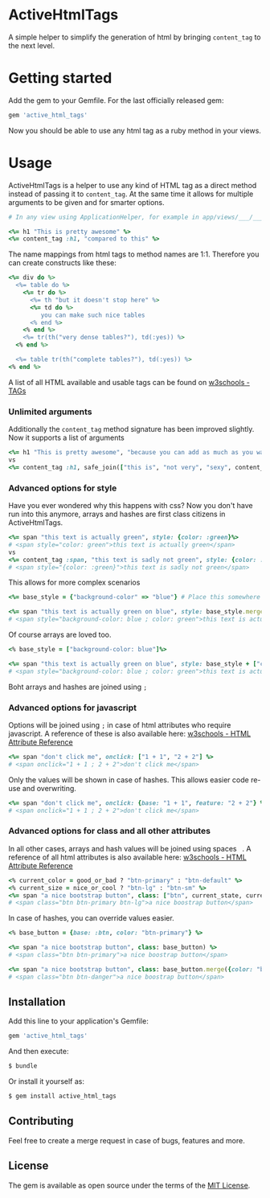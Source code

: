# ActiveHtmlTags

A simple helper to simplify the generation of html by bringing `content_tag` to the next level.

# Getting started

Add the gem to your Gemfile. For the last officially released gem:

```ruby
gem 'active_html_tags'
```

Now you should be able to use any html tag as a ruby method in your views.

# Usage

ActiveHtmlTags is a helper to use any kind of HTML tag as a direct method instead of passing it to `content_tag`. At the same time it allows for multiple arguments to be given and for smarter options.

```ruby
# In any view using ApplicationHelper, for example in app/views/___/___.html.erb or app/views/layouts/application.html.erb

<%= h1 "This is pretty awesome" %>
<%= content_tag :h1, "compared to this" %>
```

The name mappings from html tags to method names are 1:1. Therefore you can create constructs like these:
```ruby
<%= div do %>
  <%= table do %>
    <%= tr do %>
      <%= th "but it doesn't stop here" %>
      <%= td do %>
         you can make such nice tables
      <% end %>
    <% end %>
    <%= tr(th("very dense tables?"), td(:yes)) %>
  <% end %>

  <%= table tr(th("complete tables?"), td(:yes)) %>
<% end %>
```

A list of all HTML available and usable tags can be found on [w3schools - TAGs](https://www.w3schools.com/TAGs/)

### Unlimited arguments

Additionally the `content_tag` method signature has been improved slightly. Now it supports a list of arguments
```ruby
<%= h1 "This is pretty awesome", "because you can add as much as you want", small("and what you want") %>
vs
<%= content_tag :h1, safe_join(["this is", "not very", "sexy", content_tag(:small, "or readable")], " ") %>
```

### Advanced options for style

Have you ever wondered why this happens with css? Now you don't have run into this anymore, arrays and hashes are first class citizens in ActiveHtmlTags.

```ruby
<%= span "this text is actually green", style: {color: :green}%>
# <span style="color: green">this text is actually green</span>
vs
<%= content_tag :span, "this text is sadly not green", style: {color: :green}%>
# <span style="{color: :green}">this text is sadly not green</span>
```

This allows for more complex scenarios
```ruby
<%= base_style = {"background-color" => "blue"} # Place this somewhere nicely to allow for compositon. %>

<%= span "this text is actually green on blue", style: base_style.merge({color: :green}) %>
# <span style="background-color: blue ; color: green">this text is actually green on blue</span>
```

Of course arrays are loved too.
```ruby
<% base_style = ["background-color: blue"]%>

<%= span "this text is actually green on blue", style: base_style + ["color: green"] %>
# <span style="background-color: blue ; color: green">this text is actually green on blue</span>
```

Boht arrays and hashes are joined using ` ; `

### Advanced options for javascript

Options will be joined using ` ; ` in case of html attributes who require javascript. A reference of these is also available here: [w3schools - HTML Attribute Reference](https://www.w3schools.com/tags/ref_attributes.asp)
```ruby
<%= span "don't click me", onclick: ["1 + 1", "2 + 2"] %>
# <span onclick="1 + 1 ; 2 + 2">don't click me</span>
```

Only the values will be shown in case of hashes. This allows easier code re-use and overwriting.
```ruby
<%= span "don't click me", onclick: {base: "1 + 1", feature: "2 + 2"} %>
# <span onclick="1 + 1 ; 2 + 2">don't click me</span>
```

### Advanced options for class and all other attributes

In all other cases, arrays and hash values will be joined using spaces ` `. A reference of all html attributes is also available here: [w3schools - HTML Attribute Reference](https://www.w3schools.com/tags/ref_attributes.asp)

```ruby
<% current_color = good_or_bad ? "btn-primary" : "btn-default" %>
<% current_size = nice_or_cool ? "btn-lg" : "btn-sm" %>
<%= span "a nice bootstrap button", class: ["btn", current_state, current_size] %>
# <span class="btn btn-primary btn-lg">a nice boostrap button</span>
```

In case of hashes, you can override values easier.
```ruby
<% base_button = {base: :btn, color: "btn-primary"} %>

<%= span "a nice bootstrap button", class: base_button) %>
# <span class="btn btn-primary">a nice boostrap button</span>

<%= span "a nice bootstrap button", class: base_button.merge({color: "btn-danger"}) %>
# <span class="btn btn-danger">a nice boostrap button</span>
```

## Installation
Add this line to your application's Gemfile:

```ruby
gem 'active_html_tags'
```

And then execute:
```bash
$ bundle
```

Or install it yourself as:
```bash
$ gem install active_html_tags
```

## Contributing

Feel free to create a merge request in case of bugs, features and more.

## License
The gem is available as open source under the terms of the [MIT License](https://opensource.org/licenses/MIT).
